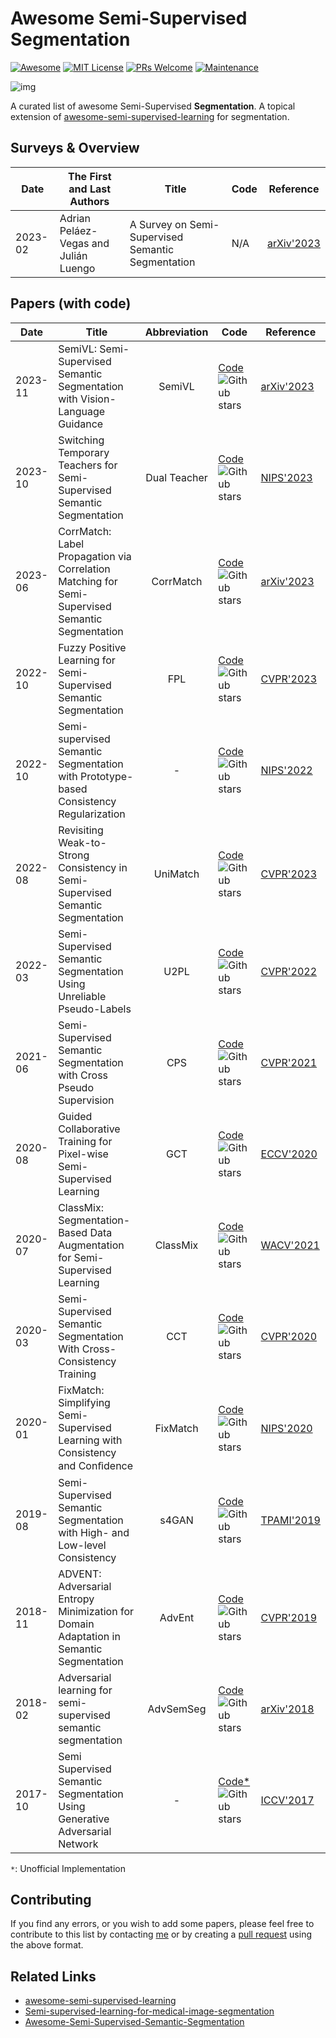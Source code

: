 # Awesome Semi-Supervised Segmentation

[![Awesome](https://awesome.re/badge.svg)](https://awesome.re/) [![MIT License](https://img.shields.io/badge/license-MIT-green.svg)](https://opensource.org/licenses/MIT) [![PRs Welcome](https://img.shields.io/badge/PRs-welcome-brightgreen.svg?style=flat-square)](http://makeapullrequest.com/) [![Maintenance](https://img.shields.io/badge/Maintained%3F-yes-green.svg)](https://github.com/likyoo/awesome-semi-supervised-segmentation/graphs/commit-activity)

![img](https://i.imgur.com/Ky2jxnj.png)

A curated list of awesome Semi-Supervised **Segmentation**. A topical extension of [awesome-semi-supervised-learning](https://github.com/yassouali/awesome-semi-supervised-learning) for segmentation.



## Surveys & Overview

| Date    | The First and Last Authors            | Title                                             | Code | Reference                                      |
| ------- | ------------------------------------- | ------------------------------------------------- | ---- | ---------------------------------------------- |
| 2023-02 | Adrian Peláez-Vegas and Julián Luengo | A Survey on Semi-Supervised Semantic Segmentation | N/A  | [arXiv'2023](https://arxiv.org/abs/2302.09899) |



## Papers (with code)

| Date    | Title                                                        | Abbreviation | Code                                                         | Reference                                                    |
| ------- | ------------------------------------------------------------ | :----------: | ------------------------------------------------------------ | ------------------------------------------------------------ |
| 2023-11 | SemiVL: Semi-Supervised Semantic Segmentation with Vision-Language Guidance |    SemiVL    | [Code](https://github.com/google-research/semivl)![Github stars](https://img.shields.io/github/stars/google-research/semivl) | [arXiv'2023](https://arxiv.org/abs/2311.16241)               |
| 2023-10 | Switching Temporary Teachers for Semi-Supervised Semantic Segmentation | Dual Teacher | [Code](https://github.com/naver-ai/dual-teacher)![Github stars](https://img.shields.io/github/stars/naver-ai/dual-teacher) | [NIPS'2023](https://arxiv.org/abs/2310.18640)                |
| 2023-06 | CorrMatch: Label Propagation via Correlation Matching for Semi-Supervised Semantic Segmentation |  CorrMatch   | [Code](https://github.com/BBBBchan/CorrMatch)![Github stars](https://img.shields.io/github/stars/BBBBchan/CorrMatch) | [arXiv'2023](https://arxiv.org/abs/2306.04300)               |
| 2022-10 | Fuzzy Positive Learning for Semi-Supervised Semantic Segmentation |     FPL      | [Code](https://github.com/qpc1611094/FPL)![Github stars](https://img.shields.io/github/stars/qpc1611094/FPL) | [CVPR'2023](https://openaccess.thecvf.com/content/CVPR2023/html/Qiao_Fuzzy_Positive_Learning_for_Semi-Supervised_Semantic_Segmentation_CVPR_2023_paper.html) |
| 2022-10 | Semi-supervised Semantic Segmentation with Prototype-based Consistency Regularization |      -       | [Code](https://github.com/HeimingX/semi_seg_proto)![Github stars](https://img.shields.io/github/stars/HeimingX/semi_seg_proto) | [NIPS'2022](https://proceedings.neurips.cc/paper_files/paper/2022/hash/a70ee7ea485e4fd36abbfc4adf591c28-Abstract-Conference.html) |
| 2022-08 | Revisiting Weak-to-Strong Consistency in Semi-Supervised Semantic Segmentation |   UniMatch   | [Code](https://github.com/LiheYoung/UniMatch)![Github stars](https://img.shields.io/github/stars/LiheYoung/UniMatch) | [CVPR'2023](https://openaccess.thecvf.com/content/CVPR2023/html/Yang_Revisiting_Weak-to-Strong_Consistency_in_Semi-Supervised_Semantic_Segmentation_CVPR_2023_paper.html) |
| 2022-03 | Semi-Supervised Semantic Segmentation Using Unreliable Pseudo-Labels |     U2PL     | [Code](https://github.com/Haochen-Wang409/U2PL)![Github stars](https://img.shields.io/github/stars/Haochen-Wang409/U2PL) | [CVPR'2022](https://openaccess.thecvf.com/content/CVPR2022/html/Wang_Semi-Supervised_Semantic_Segmentation_Using_Unreliable_Pseudo-Labels_CVPR_2022_paper.html) |
| 2021-06 | Semi-Supervised Semantic Segmentation with Cross Pseudo Supervision |     CPS      | [Code](https://github.com/charlesCXK/TorchSemiSeg)![Github stars](https://img.shields.io/github/stars/charlesCXK/TorchSemiSeg) | [CVPR'2021](https://openaccess.thecvf.com/content/CVPR2021/html/Chen_Semi-Supervised_Semantic_Segmentation_With_Cross_Pseudo_Supervision_CVPR_2021_paper.html) |
| 2020-08 | Guided Collaborative Training for Pixel-wise Semi-Supervised Learning |     GCT      | [Code](https://github.com/ZHKKKe/PixelSSL)![Github stars](https://img.shields.io/github/stars/ZHKKKe/PixelSSL) | [ECCV'2020](https://arxiv.org/abs/2008.05258)                |
| 2020-07 | ClassMix: Segmentation-Based Data Augmentation for Semi-Supervised Learning |   ClassMix   | [Code](https://github.com/WilhelmT/ClassMix)![Github stars](https://img.shields.io/github/stars/WilhelmT/ClassMix) | [WACV'2021]()                                                |
| 2020-03 | Semi-Supervised Semantic Segmentation With Cross-Consistency Training |     CCT      | [Code](https://github.com/yassouali/CCT)![Github stars](https://img.shields.io/github/stars/yassouali/CCT) | [CVPR'2020](https://openaccess.thecvf.com/content_CVPR_2020/html/Ouali_Semi-Supervised_Semantic_Segmentation_With_Cross-Consistency_Training_CVPR_2020_paper.html) |
| 2020-01 | FixMatch: Simplifying Semi-Supervised Learning with Consistency and Conﬁdence |   FixMatch   | [Code](https://github.com/google-research/fixmatch)![Github stars](https://img.shields.io/github/stars/google-research/fixmatch) | [NIPS'2020](https://arxiv.org/abs/2001.07685)                |
| 2019-08 | Semi-Supervised Semantic Segmentation with High- and Low-level Consistency |    s4GAN     | [Code](https://github.com/sud0301/semisup-semseg)![Github stars](https://img.shields.io/github/stars/sud0301/semisup-semseg) | [TPAMI'2019](https://ieeexplore.ieee.org/abstract/document/8935407) |
| 2018-11 | ADVENT: Adversarial Entropy Minimization for Domain Adaptation in Semantic Segmentation |    AdvEnt    | [Code](https://github.com/valeoai/ADVENT)![Github stars](https://img.shields.io/github/stars/valeoai/ADVENT) | [CVPR'2019](https://openaccess.thecvf.com/content_CVPR_2019/html/Vu_ADVENT_Adversarial_Entropy_Minimization_for_Domain_Adaptation_in_Semantic_Segmentation_CVPR_2019_paper.html) |
| 2018-02 | Adversarial learning for semi-supervised semantic segmentation |  AdvSemSeg   | [Code](https://github.com/hfslyc/AdvSemiSeg)![Github stars](https://img.shields.io/github/stars/hfslyc/AdvSemiSeg) | [arXiv'2018](https://arxiv.org/abs/1802.07934)               |
| 2017-10 | Semi Supervised Semantic Segmentation Using Generative Adversarial Network |      -       | [Code*](https://github.com/gengyanlei/ssgan)![Github stars](https://img.shields.io/github/stars/gengyanlei/ssgan) | [ICCV'2017](https://openaccess.thecvf.com/content_iccv_2017/html/Souly__Semi_Supervised_ICCV_2017_paper.html) |



```*```: Unofficial Implementation

## Contributing

If you find any errors, or you wish to add some papers, please feel free to contribute to this list by contacting [me](https://likyoo.github.io/) or by creating a [pull request](https://github.com/likyoo/awesome-semi-supervised-segmentation/pulls) using the above format.



## Related Links

- [awesome-semi-supervised-learning](https://github.com/yassouali/awesome-semi-supervised-learning)
- [Semi-supervised-learning-for-medical-image-segmentation](https://github.com/HiLab-git/SSL4MIS)
- [Awesome-Semi-Supervised-Semantic-Segmentation](https://github.com/BBBBchan/Awesome-Semi-Supervised-Semantic-Segmentation)
